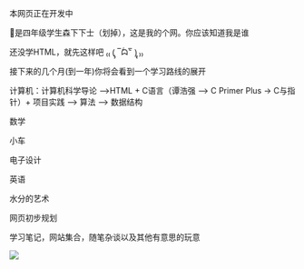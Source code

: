 <p>本网页正在开发中</p>
<p>👴是四年级学生森下下士（划掉），这是我的个网。你应该知道我是谁 </p>
<p>还没学HTML，就先这样吧  ₍₍ (̨̡ ‾᷄ᗣ‾᷅ )̧̢ ₎₎  </p>
<p>接下来的几个月(到一年)你将会看到一个学习路线的展开</p>
<p>计算机：计算机科学导论 —>HTML + C语言（谭浩强 —> C Primer Plus -> C与指针）+ 项目实践 —> 算法 —> 数据结构</p>
<p>数学</p>
<p>小车</p>
<p>电子设计</p>
<p>英语</p>
<p>水分的艺术</p>

<p>网页初步规划</p>
<p>学习笔记，网站集合，随笔杂谈以及其他有意思的玩意</p>
<img src="https://gimg2.baidu.com/image_search/src=http%3A%2F%2Fimg.huashi6.com%2Fimages%2Fresource%2F2019%2F08%2F16%2F76280h645p0.jpg&refer=http%3A%2F%2Fimg.huashi6.com&app=2002&size=f9999,10000&q=a80&n=0&g=0n&fmt=jpeg?sec=1616778609&t=61878f789e19f637a0535bff70737b3d"/>
